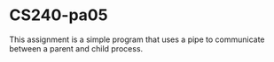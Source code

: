 # CS240-pa05

This assignment is a simple program that uses a pipe to communicate between a parent and child process.
